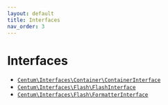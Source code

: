 ```yaml
---
layout: default
title: Interfaces
nav_order: 3
---
```




# Interfaces

- [`Centum\Interfaces\Container\ContainerInterface`](https://github.com/SidRoberts/centum/blob/development/src/Interfaces/Container/ContainerInterface.php)
- [`Centum\Interfaces\Flash\FlashInterface`](https://github.com/SidRoberts/centum/blob/development/src/Interfaces/Flash/FlashInterface.php)
- [`Centum\Interfaces\Flash\FormatterInterface`](https://github.com/SidRoberts/centum/blob/development/src/Interfaces/Flash/FormatterInterface.php)
